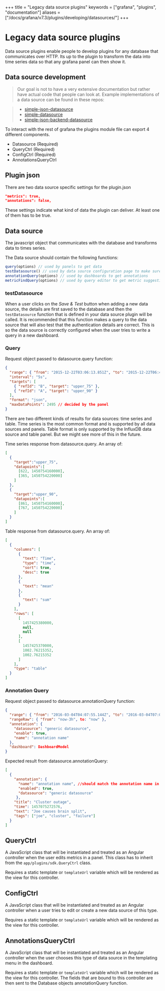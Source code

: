 +++
title = "Legacy data source plugins"
keywords = ["grafana", "plugins", "documentation"]
aliases = ["/docs/grafana/v7.3/plugins/developing/datasources/"]
+++

# Legacy data source plugins

Data source plugins enable people to develop plugins for any database that
communicates over HTTP. Its up to the plugin to transform the data into
time series data so that any grafana panel can then show it.

## Data source development

> Our goal is not to have a very extensive documentation but rather have actual
> code that people can look at. Example implementations of a data source can be
> found in these repos:

> - [simple-json-datasource](https://github.com/grafana/simple-json-datasource)
> - [simple-datasource](https://github.com/grafana/simple-datasource)
> - [simple-json-backend-datasource](https://github.com/grafana/simple-json-backend-datasource)

To interact with the rest of grafana the plugins module file can export 4 different components.

- Datasource (Required)
- QueryCtrl (Required)
- ConfigCtrl (Required)
- AnnotationsQueryCtrl

## Plugin json

There are two data source specific settings for the plugin.json

```json
"metrics": true,
"annotations": false,
```

These settings indicate what kind of data the plugin can deliver. At least one of them has to be true.

## Data source

The javascript object that communicates with the database and transforms data to times series.

The Data source should contain the following functions:

```javascript
query(options) // used by panels to get data
testDatasource() // used by data source configuration page to make sure the connection is working
annotationQuery(options) // used by dashboards to get annotations
metricFindQuery(options) // used by query editor to get metric suggestions.
```

### testDatasource

When a user clicks on the *Save & Test* button when adding a new data source, the details are first saved to the database and then the `testDatasource` function that is defined in your data source plugin will be called. It is recommended that this function makes a query to the data source that will also test that the authentication details are correct. This is so the data source is correctly configured when the user tries to write a query in a new dashboard.

### Query

Request object passed to datasource.query function:

```json
{
  "range": { "from": "2015-12-22T03:06:13.851Z", "to": "2015-12-22T06:48:24.137Z" },
  "interval": "5s",
  "targets": [
    { "refId": "B", "target": "upper_75" },
    { "refId": "A", "target": "upper_90" }
  ],
  "format": "json",
  "maxDataPoints": 2495 // decided by the panel
}
```

There are two different kinds of results for data sources:
time series and table. Time series is the most common format and is supported by all data sources and panels. Table format is only supported by the InfluxDB data source and table panel. But we might see more of this in the future.

Time series response from datasource.query.
An array of:

```json
[
  {
    "target":"upper_75",
    "datapoints":[
      [622, 1450754160000],
      [365, 1450754220000]
    ]
  },
  {
    "target":"upper_90",
    "datapoints":[
      [861, 1450754160000],
      [767, 1450754220000]
    ]
  }
]
```

Table response from datasource.query.
An array of:

```json
[
  {
    "columns": [
      {
        "text": "Time",
        "type": "time",
        "sort": true,
        "desc": true
      },
      {
        "text": "mean"
      },
      {
        "text": "sum"
      }
    ],
    "rows": [
      [
        1457425380000,
        null,
        null
      ],
      [
        1457425370000,
        1002.76215352,
        1002.76215352
      ]
    ],
    "type": "table"
  }
]
```

### Annotation Query

Request object passed to datasource.annotationQuery function:

```json
{
  "range": { "from": "2016-03-04T04:07:55.144Z", "to": "2016-03-04T07:07:55.144Z" },
  "rangeRaw": { "from": "now-3h", to: "now" },
  "annotation": {
    "datasource": "generic datasource",
    "enable": true,
    "name": "annotation name"
  },
  "dashboard": DashboardModel
}
```

Expected result from datasource.annotationQuery:

```json
[
  {
    "annotation": {
      "name": "annotation name", //should match the annotation name in grafana
      "enabled": true,
      "datasource": "generic datasource"
     },
    "title": "Cluster outage",
    "time": 1457075272576,
    "text": "Joe causes brain split",
    "tags": ["joe", "cluster", "failure"]
  }
]
```

## QueryCtrl

A JavaScript class that will be instantiated and treated as an Angular controller when the user edits metrics in a panel. This class has to inherit from the `app/plugins/sdk.QueryCtrl` class.

Requires a static template or `templateUrl` variable which will be rendered as the view for this controller.

## ConfigCtrl

A JavaScript class that will be instantiated and treated as an Angular controller when a user tries to edit or create a new data source of this type.

Requires a static template or `templateUrl` variable which will be rendered as the view for this controller.

## AnnotationsQueryCtrl

A JavaScript class that will be instantiated and treated as an Angular controller when the user chooses this type of data source in the templating menu in the dashboard.

Requires a static template or `templateUrl` variable which will be rendered as the view for this controller. The fields that are bound to this controller are then sent to the Database objects annotationQuery function.
